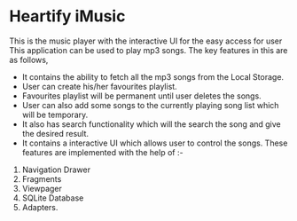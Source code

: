 #  Heartify iMusic
This is the music player with the interactive UI for the easy access for user
This application can be used to play mp3 songs. The key features in this are as follows,
* It contains the ability to fetch all the mp3 songs from the Local Storage. 
* User can create his/her favourites playlist.
* Favourites playlist will be permanent until user deletes the songs.
* User can also add some songs to the currently playing song list which will be temporary.
* It also has search functionality which will the search the song and give the desired result.
* It contains a interactive UI which allows user to control the songs. 
These features are implemented with the help of :-
1. Navigation Drawer
2. Fragments
3. Viewpager
4. SQLite Database
5. Adapters.

